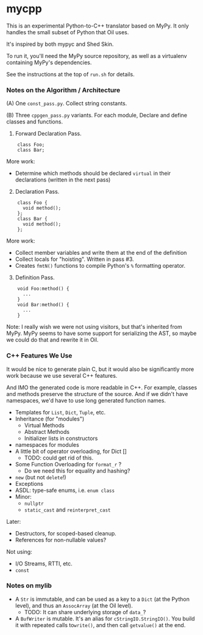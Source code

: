 mycpp
=====
 
This is an experimental Python-to-C++ translator based on MyPy.  It only
handles the small subset of Python that Oil uses.

It's inspired by both mypyc and Shed Skin.  

To run it, you'll need the MyPy source repository, as well as a virtualenv
containing MyPy's dependencies.

See the instructions at the top of `run.sh` for details.


### Notes on the Algorithm / Architecture

(A) One `const_pass.py`.  Collect string constants.
  
(B) Three `cppgen_pass.py` variants.  For each module, Declare and define
   classes and functions.

1. Forward Declaration Pass.

```
    class Foo;
    class Bar;
```

More work:

- Determine which methods should be declared `virtual` in their declarations
  (written in the next pass)

2. Declaration Pass.

```
    class Foo {
      void method();
    };
    class Bar {
      void method();
    };
```


More work:

- Collect member variables and write them at the end of the definition
- Collect locals for "hoisting".  Written in pass #3.
- Creates `fmtN()` functions to compile Python's `%` formatting operator.

3. Definition Pass.

```
    void Foo:method() {
      ...
    }
    void Bar:method() {
      ...
    }
```



Note: I really wish we were not using visitors, but that's inherited from MyPy.
MyPy seems to have some support for serializing the AST, so maybe we could do
that and rewrite it in Oil.

### C++ Features We Use

It would be nice to generate plain C, but it would also be significantly more
work because we use several C++ features.

And IMO the generated code is more readable in C++.  For example, classes and
methods preserve the structure of the source.  And if we didn't have
namespaces, we'd have to use long generated function names.

- Templates for `List`, `Dict`, `Tuple`, etc.
- Inheritance (for "modules")
  - Virtual Methods
  - Abstract Methods
  - Initializer lists in constructors
- namespaces for modules
- A little bit of operator overloading, for Dict []
  - TODO: could get rid of this.
- Some Function Overloading for `format_r` ?
  - Do we need this for equality and hashing?
- `new` (but not `delete`!)
- Exceptions
- ASDL: type-safe enums, i.e. `enum class`
- Minor:
  - `nullptr`
  - `static_cast` and `reinterpret_cast`

Later:

- Destructors, for scoped-based cleanup.
- References for non-nullable values?

Not using:

- I/O Streams, RTTI, etc.
- `const`

### Notes on mylib

- A `Str` is immutable, and can be used as a key to a `Dict` (at the Python
  level), and thus an `AssocArray` (at the Oil level).
  - TODO: It can share underlying storage of `data_`?
- A `BufWriter` is mutable.  It's an alias for `cStringIO.StringIO()`.  You
  build it with repeated calls to`write()`, and then call `getvalue()` at the
  end.
